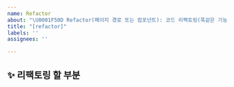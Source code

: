 ```yaml
---
name: Refactor
about: "\U0001F50D Refactor(페이지 경로 또는 컴포넌트): 코드 리팩토링(똑같은 기능인데 코드만 개선)"
title: "[refactor]"
labels: ''
assignees: ''

---
```


## ✨ 리팩토링 할 부분

<br>
